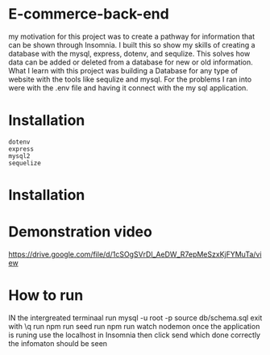 # E-commerce-back-end
my motivation for this project was to create a pathway for information that can be shown through Insomnia. I built this so show my skills of creating a database with the mysql, express, dotenv, and sequlize. This solves how data can be added or deleted from a database for new or old information. What I learn with this project was building a Database for any type of website with the tools like sequlize and mysql. For the problems I ran into were with the .env file and having it connect with the my sql application. 
# Installation
    dotenv
    express
    mysql2
    sequelize

# Installation
# Demonstration video

https://drive.google.com/file/d/1cSOgSVrDl_AeDW_R7epMeSzxKjFYMuTa/view



# How to run
IN the intergreated terminaal 
run mysql -u root -p
source db/schema.sql
exit with \q
run npm run seed
run npm run watch nodemon
once the application is runing use the localhost in Insomnia 
then click send which done correctly the infomaton should be seen

